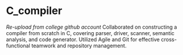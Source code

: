 # C_compiler
*Re-upload from college github account*
Collaborated on constructing a compiler from scratch in C, covering parser, driver, scanner, semantic 
analysis, and code generator.
Utilized Agile and Git for effective cross-functional teamwork and repository management.
